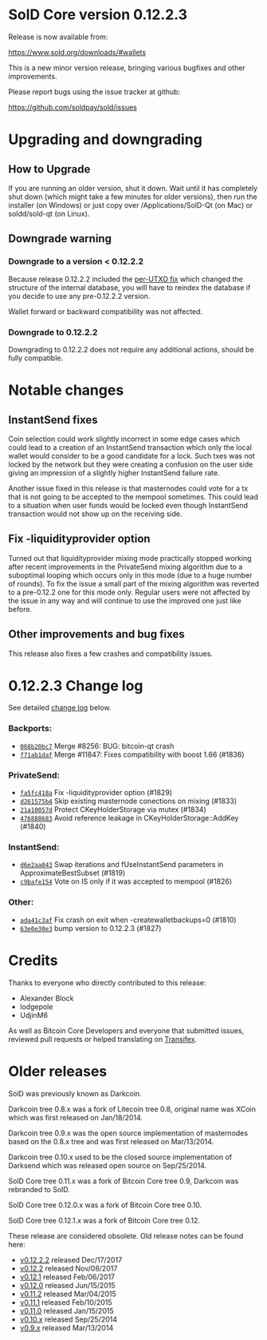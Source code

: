 SolD Core version 0.12.2.3
==========================

Release is now available from:

  <https://www.sold.org/downloads/#wallets>

This is a new minor version release, bringing various bugfixes and other
improvements.

Please report bugs using the issue tracker at github:

  <https://github.com/soldpay/sold/issues>


Upgrading and downgrading
=========================

How to Upgrade
--------------

If you are running an older version, shut it down. Wait until it has completely
shut down (which might take a few minutes for older versions), then run the
installer (on Windows) or just copy over /Applications/SolD-Qt (on Mac) or
soldd/sold-qt (on Linux).

Downgrade warning
-----------------

### Downgrade to a version < 0.12.2.2

Because release 0.12.2.2 included the [per-UTXO fix](release-notes/sold/release-notes-0.12.2.2.md#per-utxo-fix)
which changed the structure of the internal database, you will have to reindex
the database if you decide to use any pre-0.12.2.2 version.

Wallet forward or backward compatibility was not affected.

### Downgrade to 0.12.2.2

Downgrading to 0.12.2.2 does not require any additional actions, should be
fully compatible.

Notable changes
===============

InstantSend fixes
-----------------

Coin selection could work slightly incorrect in some edge cases which could
lead to a creation of an InstantSend transaction which only the local wallet
would consider to be a good candidate for a lock. Such txes was not locked by
the network but they were creating a confusion on the user side giving an
impression of a slightly higher InstantSend failure rate.

Another issue fixed in this release is that masternodes could vote for a tx
that is not going to be accepted to the mempool sometimes. This could lead to
a situation when user funds would be locked even though InstantSend transaction
would not show up on the receiving side.

Fix -liquidityprovider option
-----------------------------

Turned out that liquidityprovider mixing mode practically stopped working after
recent improvements in the PrivateSend mixing algorithm due to a suboptimal
looping which occurs only in this mode (due to a huge number of rounds). To fix
the issue a small part of the mixing algorithm was reverted to a pre-0.12.2 one
for this mode only. Regular users were not affected by the issue in any way and
will continue to use the improved one just like before.

Other improvements and bug fixes
--------------------------------

This release also fixes a few crashes and compatibility issues.


0.12.2.3 Change log
===================

See detailed [change log](https://github.com/soldpay/sold/compare/v0.12.2.2...soldpay:v0.12.2.3) below.

### Backports:
- [`068b20bc7`](https://github.com/soldpay/sold/commit/068b20bc7) Merge #8256: BUG: bitcoin-qt crash
- [`f71ab1daf`](https://github.com/soldpay/sold/commit/f71ab1daf) Merge #11847: Fixes compatibility with boost 1.66 (#1836)

### PrivateSend:
- [`fa5fc418a`](https://github.com/soldpay/sold/commit/fa5fc418a) Fix -liquidityprovider option (#1829)
- [`d261575b4`](https://github.com/soldpay/sold/commit/d261575b4) Skip existing masternode conections on mixing (#1833)
- [`21a10057d`](https://github.com/soldpay/sold/commit/21a10057d) Protect CKeyHolderStorage via mutex (#1834)
- [`476888683`](https://github.com/soldpay/sold/commit/476888683) Avoid reference leakage in CKeyHolderStorage::AddKey (#1840)

### InstantSend:
- [`d6e2aa843`](https://github.com/soldpay/sold/commit/d6e2aa843) Swap iterations and fUseInstantSend parameters in ApproximateBestSubset (#1819)
- [`c9bafe154`](https://github.com/soldpay/sold/commit/c9bafe154) Vote on IS only if it was accepted to mempool (#1826)

### Other:
- [`ada41c3af`](https://github.com/soldpay/sold/commit/ada41c3af) Fix crash on exit when -createwalletbackups=0 (#1810)
- [`63e0e30e3`](https://github.com/soldpay/sold/commit/63e0e30e3) bump version to 0.12.2.3 (#1827)

Credits
=======

Thanks to everyone who directly contributed to this release:

- Alexander Block
- lodgepole
- UdjinM6

As well as Bitcoin Core Developers and everyone that submitted issues,
reviewed pull requests or helped translating on
[Transifex](https://www.transifex.com/projects/p/sold/).


Older releases
==============

SolD was previously known as Darkcoin.

Darkcoin tree 0.8.x was a fork of Litecoin tree 0.8, original name was XCoin
which was first released on Jan/18/2014.

Darkcoin tree 0.9.x was the open source implementation of masternodes based on
the 0.8.x tree and was first released on Mar/13/2014.

Darkcoin tree 0.10.x used to be the closed source implementation of Darksend
which was released open source on Sep/25/2014.

SolD Core tree 0.11.x was a fork of Bitcoin Core tree 0.9,
Darkcoin was rebranded to SolD.

SolD Core tree 0.12.0.x was a fork of Bitcoin Core tree 0.10.

SolD Core tree 0.12.1.x was a fork of Bitcoin Core tree 0.12.

These release are considered obsolete. Old release notes can be found here:

- [v0.12.2.2](release-notes/sold/release-notes-0.12.2.2.md) released Dec/17/2017
- [v0.12.2](release-notes/sold/release-notes-0.12.2.md) released Nov/08/2017
- [v0.12.1](release-notes/sold/release-notes-0.12.1.md) released Feb/06/2017
- [v0.12.0](release-notes/sold/release-notes-0.12.0.md) released Jun/15/2015
- [v0.11.2](release-notes/sold/release-notes-0.11.2.md) released Mar/04/2015
- [v0.11.1](release-notes/sold/release-notes-0.11.1.md) released Feb/10/2015
- [v0.11.0](release-notes/sold/release-notes-0.11.0.md) released Jan/15/2015
- [v0.10.x](release-notes/sold/release-notes-0.10.0.md) released Sep/25/2014
- [v0.9.x](release-notes/sold/release-notes-0.9.0.md) released Mar/13/2014


